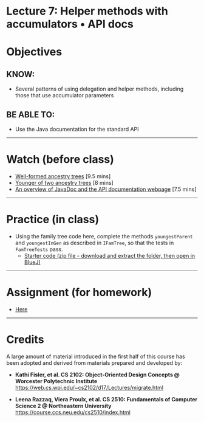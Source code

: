 # Lecture 7: Helper methods with accumulators • API docs

# Objectives

## KNOW:
- Several patterns of using delegation and helper methods, including those that use accumulator parameters
  
## BE ABLE TO:
- Use the Java documentation for the standard API


---
# Watch (before class)

- [Well-formed ancestry trees](https://youtu.be/ypz9dLexUvw) [9.5 mins]
- [Younger of two ancestry trees](https://youtu.be/ihH9Yea3nmc) [8 mins]
- [An overview of JavaDoc and the API documentation webpage](https://mediaspace.berry.edu/media/lecture4ext-javadoc/1_j6hczsq6) [7.5 mins]



--- 
# Practice (in class)

- Using the family tree code here, complete the methods `youngestParent` and `youngestInGen` as described in `IFamTree`, so that the tests in `FamTreeTests` pass.
  - [Starter code (zip file - download and extract the folder, then open in BlueJ)](classwork.zip)

---
# Assignment (for homework)

- [Here](work/hw07.md)



---
# Credits

A large amount of material introduced in the first half of this course has been adopted and derived from materials prepared and developed by:

- **Kathi Fisler, et al. CS 2102: Object-Oriented Design Concepts @ Worcester Polytechnic Institute**
https://web.cs.wpi.edu/~cs2102/d17/Lectures/migrate.html

- **Leena Razzaq, Viera Proulx, et al. CS 2510: Fundamentals of Computer Science 2 @ Northeastern University**
https://course.ccs.neu.edu/cs2510/index.html
